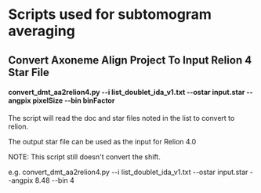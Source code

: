 # Scripts used for subtomogram averaging

## Convert Axoneme Align Project To Input Relion 4 Star File

#### convert_dmt_aa2relion4.py --i list_doublet_ida_v1.txt --ostar input.star --angpix pixelSize --bin binFactor

The script will read the doc and star files noted in the list to convert to relion.

The output star file can be used as the input for Relion 4.0

NOTE: This script still doesn't convert the shift.

e.g. convert_dmt_aa2relion4.py --i list_doublet_ida_v1.txt --ostar input.star --angpix 8.48 --bin 4
